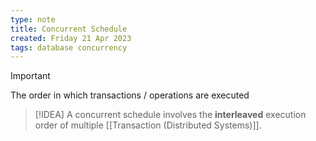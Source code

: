 ```yaml
---
type: note
title: Concurrent Schedule
created: Friday 21 Apr 2023
tags: database concurrency
---
```

> [!Important]
> The order in which transactions / operations are executed

> [!IDEA]
> A concurrent schedule involves the **interleaved** execution order of multiple [[Transaction (Distributed Systems)]].
